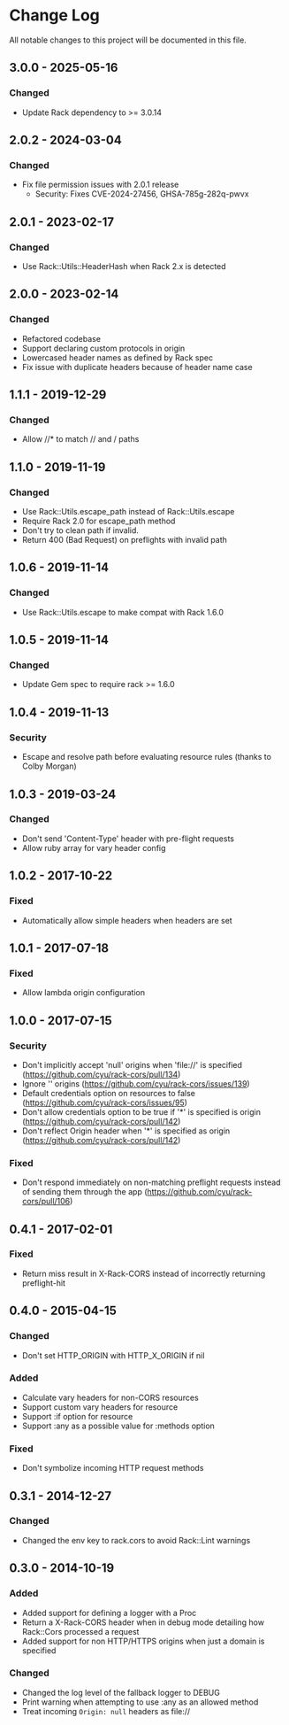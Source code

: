 # Change Log
All notable changes to this project will be documented in this file.

## 3.0.0 - 2025-05-16
### Changed
- Update Rack dependency to >= 3.0.14

## 2.0.2 - 2024-03-04
### Changed
- Fix file permission issues with 2.0.1 release
  - Security: Fixes CVE-2024-27456, GHSA-785g-282q-pwvx

## 2.0.1 - 2023-02-17
### Changed
- Use Rack::Utils::HeaderHash when Rack 2.x is detected

## 2.0.0 - 2023-02-14
### Changed
- Refactored codebase
- Support declaring custom protocols in origin
- Lowercased header names as defined by Rack spec
- Fix issue with duplicate headers because of header name case

## 1.1.1 - 2019-12-29
### Changed
- Allow /<resource>/* to match /<resource>/ and /<resource> paths

## 1.1.0 - 2019-11-19
### Changed
- Use Rack::Utils.escape_path instead of Rack::Utils.escape
- Require Rack 2.0 for escape_path method
- Don't try to clean path if invalid.
- Return 400 (Bad Request) on preflights with invalid path

## 1.0.6 - 2019-11-14
### Changed
- Use Rack::Utils.escape to make compat with Rack 1.6.0

## 1.0.5 - 2019-11-14
### Changed
- Update Gem spec to require rack >= 1.6.0

## 1.0.4 - 2019-11-13
### Security
- Escape and resolve path before evaluating resource rules (thanks to Colby Morgan)

## 1.0.3 - 2019-03-24
### Changed
- Don't send 'Content-Type' header with pre-flight requests
- Allow ruby array for  vary header config

## 1.0.2 - 2017-10-22
### Fixed
- Automatically allow simple headers when headers are set

## 1.0.1 - 2017-07-18
### Fixed
- Allow lambda origin configuration

## 1.0.0 - 2017-07-15
### Security
- Don't implicitly accept 'null' origins when 'file://' is specified
(https://github.com/cyu/rack-cors/pull/134)
- Ignore '' origins (https://github.com/cyu/rack-cors/issues/139)
- Default credentials option on resources to false
(https://github.com/cyu/rack-cors/issues/95)
- Don't allow credentials option to be true if '*' is specified is origin
(https://github.com/cyu/rack-cors/pull/142)
- Don't reflect Origin header when '*' is specified as origin
(https://github.com/cyu/rack-cors/pull/142)

### Fixed
- Don't respond immediately on non-matching preflight requests instead of
sending them through the app (https://github.com/cyu/rack-cors/pull/106)

## 0.4.1 - 2017-02-01
### Fixed
- Return miss result in X-Rack-CORS instead of incorrectly returning
preflight-hit

## 0.4.0 - 2015-04-15
### Changed
- Don't set HTTP_ORIGIN with HTTP_X_ORIGIN if nil

### Added
- Calculate vary headers for non-CORS resources
- Support custom vary headers for resource
- Support :if option for resource
- Support :any as a possible value for :methods option

### Fixed
- Don't symbolize incoming HTTP request methods

## 0.3.1 - 2014-12-27
### Changed
- Changed the env key to rack.cors to avoid Rack::Lint warnings

## 0.3.0 - 2014-10-19
### Added
- Added support for defining a logger with a Proc
- Return a X-Rack-CORS header when in debug mode detailing how Rack::Cors
processed a request
- Added support for non HTTP/HTTPS origins when just a domain is specified

### Changed
- Changed the log level of the fallback logger to DEBUG
- Print warning when attempting to use :any as an allowed method
- Treat incoming `Origin: null` headers as file://
